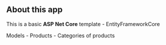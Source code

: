 ## About this app
This is a basic **ASP Net Core** template
	- EntityFrameworkCore 

Models
	- Products
	- Categories of products